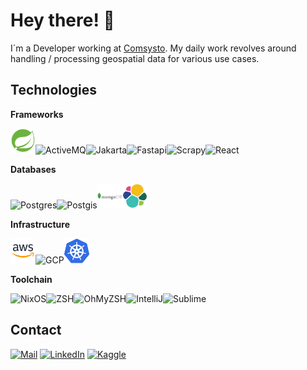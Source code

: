 # Hey there! 👋
I´m a Developer working at [Comsysto](https://www.comsystoreply.com). My daily work revolves around handling / processing geospatial data for various use cases.

## Technologies

**Frameworks**

<img title="Spring" alt="Spring" width="40px" src="https://raw.githubusercontent.com/github/explore/8ab0be27a8c97992e4930e630e2d68ba8d819183/topics/spring/spring.png"><img title="ActiveMQ" alt="ActiveMQ" width="40px" src="https://avatars.githubusercontent.com/u/47359?s=48&v=4"><img title="Jakarta" alt="Jakarta" width="40px" src="https://avatars.githubusercontent.com/u/36201228?s=48&v=4"><img title="Fastapi" alt="Fastapi" width="40px" src="https://camo.githubusercontent.com/86d9ca3437f5034da052cf0fd398299292aab0e4479b58c20f2fc37dd8ccbe05/68747470733a2f2f666173746170692e7469616e676f6c6f2e636f6d2f696d672f6c6f676f2d6d617267696e2f6c6f676f2d7465616c2e706e67"><img title="Scrapy" alt="Scrapy" width="40px" src="https://avatars.githubusercontent.com/u/733635?s=48&v=4"><img title="React" alt="React" width="40px" src="https://avatars.githubusercontent.com/u/69631?s=48&v=4">

**Databases**

<img title="Postgres" alt="Postgres" width="40px" src="https://avatars.githubusercontent.com/u/177543?s=48&v=4"><img title="Postgis" alt="Postgis" width="40px" src="https://avatars.githubusercontent.com/u/1759716?s=200&v=4"><img title="MongoDB" alt="MongoDB" width="40px" src="https://raw.githubusercontent.com/github/explore/master/topics/mongodb/mongodb.png"><img title="ElasticSearch" alt="ElasticSearch" width="40px" src="https://raw.githubusercontent.com/github/explore/master/topics/elasticsearch/elasticsearch.png">

**Infrastructure**

<img title="AWS" alt="AWS" width="40px" src="https://raw.githubusercontent.com/github/explore/main/topics/aws/aws.png"><img title="GCP" alt="GCP" width="40px" src="https://avatars.githubusercontent.com/u/2810941?s=200&v=4"><img title="Kubernetes" alt="Kubernetes" width="40px" src="https://raw.githubusercontent.com/github/explore/main/topics/kubernetes/kubernetes.png">

**Toolchain**

<img title="NixOS" alt="NixOS" width="40px" src="https://avatars.githubusercontent.com/u/487568?s=200&v=4"><img title="ZSH" alt="ZSH" width="40px" src="https://avatars.githubusercontent.com/u/567410?s=48&v=4"><img title="OhMyZSH" alt="OhMyZSH" width="40px" src="https://avatars.githubusercontent.com/u/22552083?s=48&v=4"><img title="IntelliJ" alt="IntelliJ" width="40px" src="https://avatars.githubusercontent.com/u/878437?s=48&v=4"><img title="Sublime" alt="Sublime" width="40px" src="https://avatars.githubusercontent.com/u/684879?s=200&v=4">

## Contact
<a href="mailto:m.steger@pm.me"><img title="Mail" alt="Mail" width="40px" src="https://avatars.githubusercontent.com/u/6953970?s=200&v=4"></a>
<a href="https://www.linkedin.com/in/markus-s-749035150/"><img title="LinkedIn" alt="LinkedIn" width="40px" src="https://avatars.githubusercontent.com/u/357098?s=200&v=4"></a>
<a href="https://www.kaggle.com/stgrmks"><img title="Kaggle" alt="Kaggle" width="40px" src="https://avatars.githubusercontent.com/u/1336944?s=200&v=4"></a>


